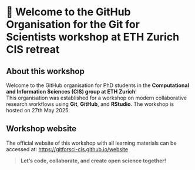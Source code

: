 # 👋 Welcome to the GitHub Organisation for the Git for Scientists workshop at ETH Zurich CIS retreat

## About this workshop

Welcome to the GitHub organisation for PhD students in the **Computational and Information Sciences (CIS) group at ETH Zurich**!  
This organisation was established for a workshop on modern collaborative research workflows using **Git**, **GitHub**, and **RStudio**. The workshop is hosted on 27th May 2025.

## Workshop website

The official website of this workshop with all learning materials can be accessed at: <https://gitforsci-cis.github.io/website>

> **Let’s code, collaborate, and create open science together!**
